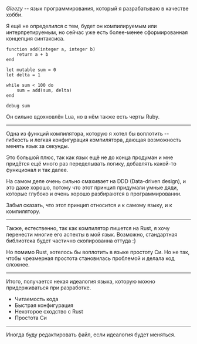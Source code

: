 *Gleezy* -- язык программирования, который я разрабатываю в качестве хобби.

Я ещё не определился с тем, будет он компилируемым или интерпретируемым, но сейчас уже есть более-менее сформированная концепция синтаксиса.

```
function add(integer a, integer b)
    return a + b
end

let mutable sum = 0
let delta = 1

while sum < 100 do
    sum = add(sum, delta)
end

debug sum
```

Он сильно вдохновлён Lua, но в нём также есть черты Ruby.

---

Одна из функций компилятора, которую я хотел бы воплотить -- гибкость и легкая конфигурация компилятора, дающая возможность менять язык за секунды.

Это большой плюс, так как язык ещё не до конца продуман и мне придётся ещё много раз переделывать логику, добавлять какой-то функционал и так далее.

На самом деле очень сильно смахивает на DDD (Data-driven design), и это даже хорошо, потому что этот принцип придумали умные дяди, которые глубоко и очень хорошо разбираются в программировании.

Забыл сказать, что этот принцип относится и к самому языку, и к компилятору.

---

Также, естественно, так как компилятор пишется на Rust, я хочу перенести многие его аспекты в мой язык. Возможно, стандартная библиотека будет частично скопированна оттуда :}

Но помимо Rust, хотелось бы воплотить в языке простоту Си. Но не так, чтобы чрезмерная простота становилась проблемой и делала код сложнее.

---

Итого, получается некая идеалогия языка, которую можно придерживаться при разработке.

- Читаемость кода
- Быстрая конфигурация
- Некоторое сходство с Rust
- Простота Си

---

Иногда буду редактировать файл, если идеалогия будет меняться.
